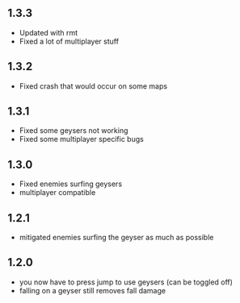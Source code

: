 ## 1.3.3
* Updated with rmt
* Fixed a lot of multiplayer stuff

## 1.3.2
* Fixed crash that would occur on some maps

## 1.3.1
* Fixed some geysers not working
* Fixed some multiplayer specific bugs

## 1.3.0
* Fixed enemies surfing geysers
* multiplayer compatible

## 1.2.1
* mitigated enemies surfing the geyser as much as possible

## 1.2.0
* you now have to press jump to use geysers (can be toggled off)
* falling on a geyser still removes fall damage